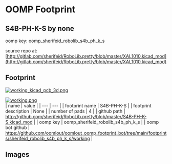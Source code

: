 # OOMP Footprint  
## S4B-PH-K-S  by none  
  
oomp key: oomp_sherifeid_robolib_s4b_ph_k_s  
  
source repo at: [http://gitlab.com/sherifeid/RoboLib.pretty/blob/master/XAL1010.kicad_mod](http://gitlab.com/sherifeid/RoboLib.pretty/blob/master/XAL1010.kicad_mod)  
## Footprint  
  
[![working_kicad_pcb_3d.png](working_kicad_pcb_3d_600.png)](working_kicad_pcb_3d.png)  
  
[![working.png](working_600.png)](working.png)  
| name | value | 
| --- | --- | 
| footprint name | S4B-PH-K-S | 
| footprint description | None | 
| number of pads | 4 | 
| github path | http://github.com/sherifeid/RoboLib.pretty/blob/master/S4B-PH-K-S.kicad_mod | 
| oomp key | oomp_sherifeid_robolib_s4b_ph_k_s | 
| oomp bot github | https://github.com/oomlout/oomlout_oomp_footprint_bot/tree/main/footprints/sherifeid_robolib_s4b_ph_k_s/working | 
## Images  
